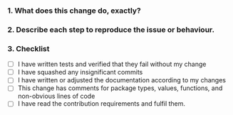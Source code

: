 <!--
Thank you for contributing to the Shopware BoostDay! Please fill out this description template to help us to process your pull request.

Important! Please make sure your PRs follows the following structure:
-My commit(s) look like this "next-XXXX/my-commit-massage" (next-xxxx is found in the title of the issue)
-My title looks something like this "NEXT-XXXX - Issue name" (You can use the same Title as in the issue you're dealing with)

Please make sure to fulfil our general contribution guideline (https://docs.shopware.com/en/shopware-platform-dev-en/contribution/contribution-guideline?category=shopware-platform-dev-en/contribution).

Do your changes need to be mentioned in the documentation?
Add notes on your change right now in the documentation files in /src/Docs/Resources and add them to the pull request as well. 
-->


### 1. What does this change do, exactly?


### 2. Describe each step to reproduce the issue or behaviour.


### 3. Checklist

- [ ] I have written tests and verified that they fail without my change
- [ ] I have squashed any insignificant commits
- [ ] I have written or adjusted the documentation according to my changes
- [ ] This change has comments for package types, values, functions, and non-obvious lines of code
- [ ] I have read the contribution requirements and fulfil them.
